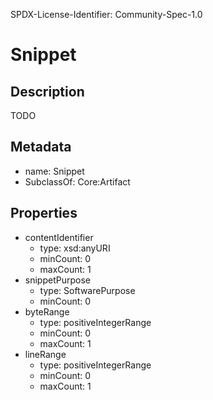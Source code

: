 SPDX-License-Identifier: Community-Spec-1.0

# Snippet

## Description

TODO

## Metadata

- name: Snippet
- SubclassOf: Core:Artifact

## Properties

- contentIdentifier
  - type: xsd:anyURI
  - minCount: 0
  - maxCount: 1
- snippetPurpose
  - type: SoftwarePurpose
  - minCount: 0
- byteRange
  - type: positiveIntegerRange
  - minCount: 0
  - maxCount: 1
- lineRange
  - type: positiveIntegerRange
  - minCount: 0
  - maxCount: 1

